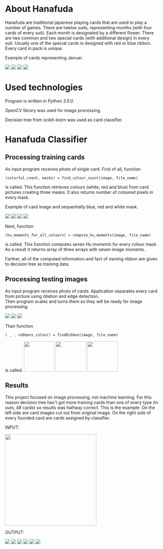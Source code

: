 About Hanafuda
==============

Hanafuda are traditional japanese playing cards that are used to play a number of games. There are twelve suits, representing months (with four cards of every suit). Each month is designated by a different flower. There are two common and two special cards (with additional design) in every suit. Usually one of the special cards is designed with red or blue ribbon. Every card in pack is unique.

Example of cards representing Januar:

![](https://github.com/aleker/PyHanafudaClassificator/blob/master/pictures/01-01pkt-0r-a.jpg)
![](https://github.com/aleker/PyHanafudaClassificator/blob/master/pictures/01-01pkt-0r-b.jpg)
![](https://github.com/aleker/PyHanafudaClassificator/blob/master/pictures/01-05pkt-1r.jpg)
![](https://github.com/aleker/PyHanafudaClassificator/blob/master/pictures/01-20pkt-0r.jpg)

Used technologies
=================
Program is written in _Python 3.5.0_. 

_OpenCV_ library was used for image processing.

Decision tree from _scikit-learn_ was used as card classifier.

Hanafuda Classifier
=======================

Processing training cards
-------------------------
As input program receives photo of single card. First of all, function 

```
(colorful_count, masks) = find_colour_count(image, file_name)
```
is called. This function retrieves colours (white, red and blue) from card pictures creating three masks. It also returns number of coloured pixels in every mask.  

Example of card image and sequentially blue, red and white mask.

![](https://github.com/aleker/PyHanafudaClassificator/blob/master/processing_examples/10-05pkt-2r.jpg)
![](https://github.com/aleker/PyHanafudaClassificator/blob/master/processing_examples/10-05pkt-2rb.jpg)
![](https://github.com/aleker/PyHanafudaClassificator/blob/master/processing_examples/10-05pkt-2rr.jpg)
![](https://github.com/aleker/PyHanafudaClassificator/blob/master/processing_examples/10-05pkt-2rw.jpg)

Next, function

```
(hu_moments_for_all_colours) = compute_hu_moments(image, file_name)
```
is called. This function computes seven _Hu moments_ for every colour mask. As a result it returns array of three arrays with seven image moments.

Farther, all of the computed information and fact of owning ribbon are given to decision tree as training data.

Processing testing images
-------------------------

As input program receives photo of cards. Application separates every card from picture using dilation and edge detection.  
Then program scales and turns them so they will be ready for image processing. 

![](https://github.com/aleker/PyHanafudaClassificator/blob/master/processing_examples/IMG_20161210_112547380.jpg)
![](https://github.com/aleker/PyHanafudaClassificator/blob/master/processing_examples/P1110883.JPG)
![](https://github.com/aleker/PyHanafudaClassificator/blob/master/processing_examples/P1110886.JPG)

Than function

```
( _ , rebbons_colour) = findRibbon(image, file_name)
```
is called.
<img src="https://github.com/aleker/PyHanafudaClassificator/blob/master/processing_examples/IMG_20161210_112743967.jpg" width="100"/> <img src="https://github.com/aleker/PyHanafudaClassificator/blob/master/processing_examples/0IMG_20161210_112743967b.jpg" width="100"/> <img src="https://github.com/aleker/PyHanafudaClassificator/blob/master/processing_examples/0IMG_20161210_112743967.jpg" width="100"/>

Results
-------

This project focused on image processing, not machine learning. For this reason decision tree has't got more training cards than one of every type (in sum, 48 cards) so results was halfway correct.
This is the example. On the left side are card images cut out from original image.
On the right side of every founded card are cards assigned by classifier.

INPUT:

<img src="https://github.com/aleker/PyHanafudaClassificator/blob/master/processing_examples/P11108867.JPG" width="300">

OUTPUT:

![](https://github.com/aleker/PyHanafudaClassificator/blob/master/processing_examples/0P1110886.JPG)
![](https://github.com/aleker/PyHanafudaClassificator/blob/master/processing_examples/1P1110886.JPG)
![](https://github.com/aleker/PyHanafudaClassificator/blob/master/processing_examples/2P1110886.JPG)
![](https://github.com/aleker/PyHanafudaClassificator/blob/master/processing_examples/3P1110886.JPG)
![](https://github.com/aleker/PyHanafudaClassificator/blob/master/processing_examples/4P1110886.JPG)
![](https://github.com/aleker/PyHanafudaClassificator/blob/master/processing_examples/5P1110886.JPG)
